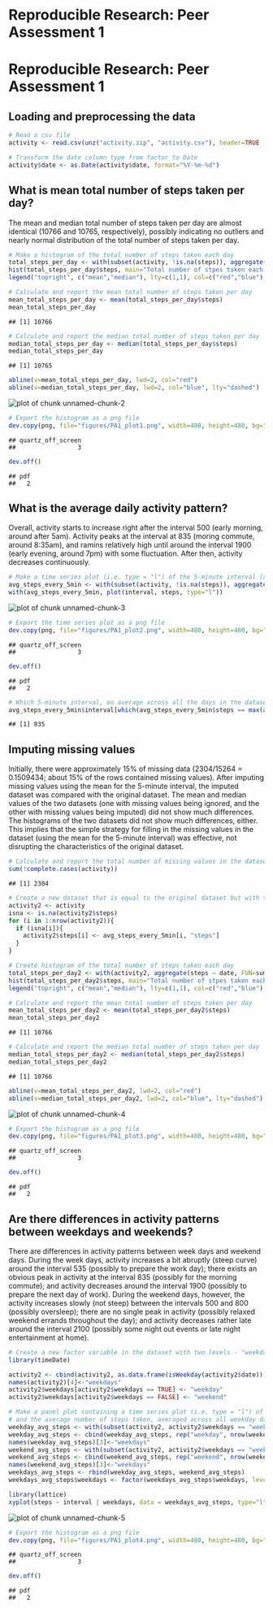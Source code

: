 # Reproducible Research: Peer Assessment 1

# Reproducible Research: Peer Assessment 1

## Loading and preprocessing the data

```r
# Read a csv file
activity <- read.csv(unz("activity.zip", "activity.csv"), header=TRUE ,sep=",")

# Transform the date column type from factor to Date
activity$date <- as.Date(activity$date, format="%Y-%m-%d") 
```

## What is mean total number of steps taken per day?
The mean and median total number of steps taken per day are almost identical (10766 and 10765, respectively), possibly indicating no outliers and nearly normal distribution of the total number of steps taken per day. 

```r
# Make a histogram of the total number of steps taken each day
total_steps_per_day <- with(subset(activity, !is.na(steps)), aggregate(steps ~ date, FUN=sum))
hist(total_steps_per_day$steps, main="Total number of stpes taken each day", xlab="Steps", ylab="Frequency", breaks=20)
legend("topright", c("mean","median"), lty=c(1,1), col=c("red","blue"), cex=0.9)

# Calculate and report the mean total number of steps taken per day
mean_total_steps_per_day <- mean(total_steps_per_day$steps)
mean_total_steps_per_day
```

```
## [1] 10766
```

```r
# Calculate and report the median total number of steps taken per day
median_total_steps_per_day <- median(total_steps_per_day$steps)
median_total_steps_per_day
```

```
## [1] 10765
```

```r
abline(v=mean_total_steps_per_day, lwd=2, col="red")
abline(v=median_total_steps_per_day, lwd=2, col="blue", lty="dashed")
```

![plot of chunk unnamed-chunk-2](./PA1_template_files/figure-html/unnamed-chunk-2.png) 

```r
# Export the histogram as a png file
dev.copy(png, file="figures/PA1_plot1.png", width=480, height=480, bg="white")
```

```
## quartz_off_screen 
##                 3
```

```r
dev.off()
```

```
## pdf 
##   2
```

## What is the average daily activity pattern?
Overall, activity starts to increase right after the interval 500 (early  morning, around after 5am). Activity peaks at the interval at 835 (moring commute, around 8:35am), and ramins relatively high until around the interval 1900 (early evening, around 7pm) with some fluctuation. After then, activity decreases continuously.

```r
# Make a time series plot (i.e. type = "l") of the 5-minute interval (x-axis) and the average number of steps taken, averaged across all days (y-axis)
avg_steps_every_5min <- with(subset(activity, !is.na(steps)), aggregate(steps ~ interval, FUN=mean))
with(avg_steps_every_5min, plot(interval, steps, type="l"))
```

![plot of chunk unnamed-chunk-3](./PA1_template_files/figure-html/unnamed-chunk-3.png) 

```r
# Export the time series plot as a png file
dev.copy(png, file="figures/PA1_plot2.png", width=480, height=480, bg="transparent")
```

```
## quartz_off_screen 
##                 3
```

```r
dev.off()
```

```
## pdf 
##   2
```

```r
# Which 5-minute interval, on average across all the days in the dataset, contains the maximum number of steps?
avg_steps_every_5min$interval[which(avg_steps_every_5min$steps == max(avg_steps_every_5min$steps))]
```

```
## [1] 835
```

## Imputing missing values
Initially, there were approximately 15% of missing data (2304/15264 = 0.1509434; about 15% of the rows contained missing values).  After imputing missing values using the mean for the 5-minute interval, the imputed dataset was compared with the original dataset.  The mean and median values of the two datasets (one with missing values being ignored, and the other with missing values being imputed) did not show much differences. The histograms of the two datasets did not show much differences, either.  This implies that the simple strategy for filling in the missing values in the dataset (using the mean for the 5-minute interval) was effective, not disrupting the characteristics of the original dataset.

```r
# Calculate and report the total number of missing values in the dataset (i.e. the total number of rows with NAs)
sum(!complete.cases(activity))
```

```
## [1] 2304
```

```r
# Create a new dataset that is equal to the original dataset but with the missing data filled in (using the mean for the 5-minute interval).
activity2 <- activity
isna <- is.na(activity2$steps)
for (i in 1:nrow(activity2)){
  if (isna[i]){
    activity2$steps[i] <- avg_steps_every_5min[i, "steps"]
  }
}

# Create histogram of the total number of steps taken each day 
total_steps_per_day2 <- with(activity2, aggregate(steps ~ date, FUN=sum))
hist(total_steps_per_day2$steps, main="Total number of stpes taken each day (with Imputed Data)", xlab="Steps", ylab="Frequency", breaks=20)
legend("topright", c("mean","median"), lty=c(1,1), col=c("red","blue"), cex=0.9)

# Calculate and report the mean total number of steps taken per day
mean_total_steps_per_day2 <- mean(total_steps_per_day2$steps)
mean_total_steps_per_day2
```

```
## [1] 10766
```

```r
# Calculate and report the median total number of steps taken per day
median_total_steps_per_day2 <- median(total_steps_per_day2$steps)
median_total_steps_per_day2
```

```
## [1] 10766
```

```r
abline(v=mean_total_steps_per_day2, lwd=2, col="red")
abline(v=median_total_steps_per_day2, lwd=2, col="blue", lty="dashed")
```

![plot of chunk unnamed-chunk-4](./PA1_template_files/figure-html/unnamed-chunk-4.png) 

```r
# Export the histogram as a png file
dev.copy(png, file="figures/PA1_plot3.png", width=480, height=480, bg="transparent")
```

```
## quartz_off_screen 
##                 3
```

```r
dev.off()
```

```
## pdf 
##   2
```

## Are there differences in activity patterns between weekdays and weekends?
There are differences in activity patterns between week days and weekend days. During the week days, activity increases a bit abruptly (steep curve) around the interval 535 (possibly to prepare the work day); there exists an obvious peak in activity at the interval 835 (possibly for the morning commute); and activity decreases around the interval 1900 (possibly to prepare the next day of work). During the weekend days, however, the activity increases slowly (not steep) between the intervals 500 and 800 (possibly oversleep); there are no single peak in activity (possibly relaxed weekend errands throughout the day); and activity decreases rather late around the interval 2100 (possibly some night out events or late night entertainment at home). 


```r
# Create a new factor variable in the dataset with two levels - "weekday" and "weekend"
library(timeDate)

activity2 <- cbind(activity2, as.data.frame(isWeekday(activity2$date)))
names(activity2)[4]<-"weekdays"
activity2$weekdays[activity2$weekdays == TRUE] <- "weekday"
activity2$weekdays[activity2$weekdays == FALSE] <- "weekend"

# Make a panel plot containing a time series plot (i.e. type = "l") of the 5-minute interval (x-axis)
# and the average number of steps taken, averaged across all weekday days or weekend days (y-axis). 
weekday_avg_steps <- with(subset(activity2, activity2$weekdays == "weekday"), aggregate(steps ~ interval, FUN=mean))
weekday_avg_steps <- cbind(weekday_avg_steps, rep("weekday", nrow(weekday_avg_steps)))
names(weekday_avg_steps)[3]<-"weekdays"
weekend_avg_steps <- with(subset(activity2, activity2$weekdays == "weekend"), aggregate(steps ~ interval, FUN=mean))
weekend_avg_steps <- cbind(weekend_avg_steps, rep("weekend", nrow(weekend_avg_steps)))
names(weekend_avg_steps)[3]<-"weekdays"
weekdays_avg_steps <- rbind(weekday_avg_steps, weekend_avg_steps)
weekdays_avg_steps$weekdays <- factor(weekdays_avg_steps$weekdays, levels=rev(levels(weekdays_avg_steps$weekdays)) )

library(lattice)
xyplot(steps ~ interval | weekdays, data = weekdays_avg_steps, type="l", layout = c(1, 2))
```

![plot of chunk unnamed-chunk-5](./PA1_template_files/figure-html/unnamed-chunk-5.png) 

```r
# Export the histogram as a png file
dev.copy(png, file="figures/PA1_plot4.png", width=480, height=480, bg="transparent")
```

```
## quartz_off_screen 
##                 3
```

```r
dev.off()
```

```
## pdf 
##   2
```
